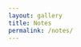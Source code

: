 ```yaml
---
layout: gallery
title: Notes
permalink: /notes/
---
```


<div class="gallery"></div>
<nav class="pagination"></nav>
